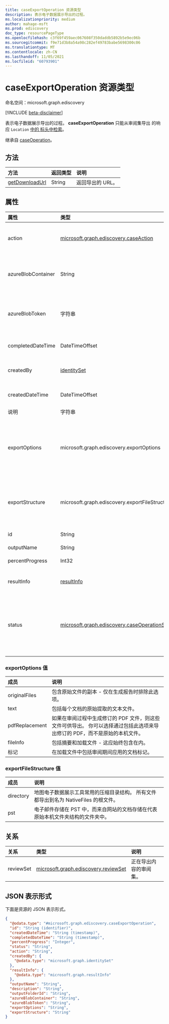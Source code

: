```yaml
---
title: caseExportOperation 资源类型
description: 表示电子数据展示导出的过程。
ms.localizationpriority: medium
author: mahage-msft
ms.prod: ediscovery
doc_type: resourcePageType
ms.openlocfilehash: c3f69f459aec067608f350daddb5892b5e9ec06b
ms.sourcegitcommit: f9e71d3b8a54a98c282ef49783babe5698300c06
ms.translationtype: MT
ms.contentlocale: zh-CN
ms.lasthandoff: 11/05/2021
ms.locfileid: "60793901"
---
```

# <a name="caseexportoperation-resource-type"></a>caseExportOperation 资源类型

命名空间：microsoft.graph.ediscovery

[!INCLUDE [beta-disclaimer](../../includes/beta-disclaimer.md)]

表示电子数据展示导出的过程。 **caseExportOperation** 只能从审阅集导出 的响应 `Location` [中的 标头中检索](../api/ediscovery-reviewset-export.md)。

继承自 [caseOperation](../resources/ediscovery-caseoperation.md)。

## <a name="methods"></a>方法

|方法|返回类型|说明|
|:---|:---|:---|
|[getDownloadUrl](../api/ediscovery-caseexportoperation-getdownloadurl.md)|String| 返回导出的 URL。|

## <a name="properties"></a>属性

|属性|类型|说明|
|:---|:---|:---|
|action|[microsoft.graph.ediscovery.caseAction](../resources/ediscovery-caseoperation.md#caseaction-values)| 此实体的 case 操作将始终为 `contentExport` 。 继承自 [caseOperation](../resources/ediscovery-caseoperation.md)。|
|azureBlobContainer|String| 将存储导出的 Azure 存储位置的名称。 这仅适用于存储在你自己的 Azure 存储位置的导出。 |
|azureBlobToken|字符串| Azure 存储位置的 SAS 令牌。  这仅适用于存储在你自己的 Azure 存储位置的导出。 |
|completedDateTime|DateTimeOffset| 导出完成的日期和时间。  继承自 [caseOperation](../resources/ediscovery-caseoperation.md)。|
|createdBy|[identitySet](../resources/identityset.md)| 启动导出操作的用户。 继承自 [caseOperation](../resources/ediscovery-caseoperation.md)。|
|createdDateTime|DateTimeOffset| 创建导出的日期和时间。 继承自 [caseOperation](../resources/ediscovery-caseoperation.md)。|
|说明|字符串| 为导出提供的说明。 |
|exportOptions|microsoft.graph.ediscovery.exportOptions| 为导出提供的选项。 有关详细信息，请参阅 [reviewSet： export](../api/ediscovery-reviewset-export.md)。 可取值为：`originalFiles`、`text`、`pdfReplacement`、`fileInfo`、`tags`。|
|exportStructure|microsoft.graph.ediscovery.exportFileStructure|提供的选项指定导出结构。 有关详细信息，请参阅 [reviewSet： export](../api/ediscovery-reviewset-export.md)。 可取值为：`none`、`directory`、`pst`。|
|id|String| 操作 ID。 只读。 继承自 [caseOperation](../resources/ediscovery-caseoperation.md)。|
|outputName|String| 为导出提供的名称。|
|percentProgress|Int32| 操作的进度。 继承自 [caseOperation](../resources/ediscovery-caseoperation.md)。|
|resultInfo|[resultInfo](../resources/resultinfo.md)|包含特定于成功和失败的结果信息。 继承自 [caseOperation](../resources/ediscovery-caseoperation.md)。|
|status|[microsoft.graph.ediscovery.caseOperationStatus](../resources/ediscovery-caseoperation.md#caseoperationstatus-values)|案例操作的状态。 继承自 [caseOperation](../resources/ediscovery-caseoperation.md)。 可取值为：`notStarted`、`submissionFailed`、`running`、`succeeded`、`partiallySucceeded`、`failed`。|

### <a name="exportoptions-values"></a>exportOptions 值

|成员| 说明 |
|:---|:---|
|originalFiles| 包含原始文件的副本 - 仅在生成报告时排除此选项。 |
|text| 包括每个文档的原始提取的文本文件。 |
|pdfReplacement| 如果在审阅过程中生成修订的 PDF 文件，则这些文件可供导出。 你可以选择通过包括此选项来导出修订的 PDF，而不是原始的本机文件。 |
|fileInfo| 包括摘要和加载文件 - 这应始终包含在内。 |
|标记| 在加载文件中包括审阅期间应用的文档标记。 |

### <a name="exportfilestructure-values"></a>exportFileStructure 值

|成员| 说明 |
|:---|:---|
|directory| 地图电子数据展示工具常用的压缩目录结构。 所有文件都导出到名为 NativeFiles 的根文件。 |
|pst| 电子邮件存储在 PST 中，而来自网站的文档存储在代表原始本机文件夹结构的文件夹中。 |

## <a name="relationships"></a>关系

|关系|类型|说明|
|:---|:---|:---|
|reviewSet|[microsoft.graph.ediscovery.reviewSet](../resources/ediscovery-reviewset.md)| 正在导出内容的审阅集。 |

## <a name="json-representation"></a>JSON 表示形式

下面是资源的 JSON 表示形式。
<!-- {
  "blockType": "resource",
  "keyProperty": "id",
  "@odata.type": "microsoft.graph.ediscovery.caseExportOperation",
  "baseType": "microsoft.graph.ediscovery.caseOperation",
  "openType": false
}
-->

``` json
{
  "@odata.type": "#microsoft.graph.ediscovery.caseExportOperation",
  "id": "String (identifier)",
  "createdDateTime": "String (timestamp)",
  "completedDateTime": "String (timestamp)",
  "percentProgress": "Integer",
  "status": "String",
  "action": "String",
  "createdBy": {
    "@odata.type": "microsoft.graph.identitySet"
  },
  "resultInfo": {
    "@odata.type": "microsoft.graph.resultInfo"
  },
  "outputName": "String",
  "description": "String",
  "outputFolderId": "String",
  "azureBlobContainer": "String",
  "azureBlobToken": "String",
  "exportOptions": "String",
  "exportStructure": "String"
}
```
